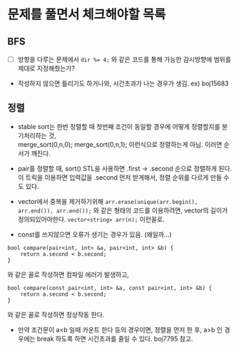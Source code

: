 # 문제를 풀면서 체크해야할 목록


## BFS
- [ ] 방향을 다루는 문제에서 `dir %= 4;` 와 같은 코드를 통해 가능한 감시방향에 범위를 제대로 지정해줬는가?
- 작성하지 않으면 틀리기도 하거나와, 시간초과가 나는 경우가 생김. ex) boj15683

## 정렬
- stable sort는 한번 정렬할 때 첫번째 조건이 동일할 경우에 어떻게 정렬할지를 분기처리하는 것,    
    merge_sort(0,n,0);
    merge_sort(0,n,1); 이런식으로 정렬하는게 아님. 이러면 순서가 깨진다.

- pair를 정렬할 때, sort() STL을 사용하면 .first -> .second 순으로 정렬하게 된다. 이 트릭을 이용하면 입력값을 .second 먼저 받게해서, 정렬 순위를 다르게 만들 수 도 있다.

- vector에서 중복을 제거하기위해 `arr.erase(unique(arr.begin(), arr.end()), arr.end());` 와 같은 형태의 코드를 이용하려면, vector의 길이가 정의되있어야한다. `vector<string> arr(n);` 이런꼴로.

- const를 쓰지않으면 오류가 생기는 경우가 있음. (왜일까...)
```
bool compare(pair<int, int> &a, pair<int, int> &b) {
    return a.second < b.second;
}
```
와 같은 꼴로 작성하면 컴파일 에러가 발생하고,
```
bool compare(const pair<int, int> &a, const pair<int, int> &b) {
    return a.second < b.second;
}
```
와 같은 꼴로 작성하면 정상작동 한다.

- 만약 조건문이 a<b 일때 카운트 한다 등의 경우이면, 정렬을 먼저 한 후, a>b 인 경우에는 break 하도록 하면 시간초과를 줄일 수 있다. boj7795 참고.